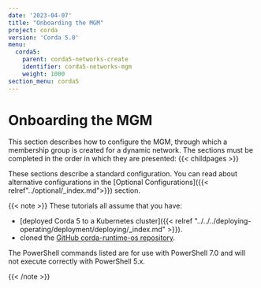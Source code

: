 ```yaml
---
date: '2023-04-07'
title: "Onboarding the MGM"
project: corda
version: 'Corda 5.0'
menu:
  corda5:
    parent: corda5-networks-create
    identifier: corda5-networks-mgm
    weight: 1000
section_menu: corda5
---
```


# Onboarding the MGM

This section describes how to configure the MGM, through which a membership group is created for a dynamic network. The sections must be completed in the order in which they are presented:
{{< childpages >}}

These sections describe a standard configuration. You can read about alternative configurations in the [Optional Configurations]({{< relref"../optional/_index.md">}}) section.

{{< note >}}
These tutorials all assume that you have:
* [deployed Corda 5 to a Kubernetes cluster]({{< relref "../../../deploying-operating/deployment/deploying/_index.md" >}}).
* cloned the [GitHub corda-runtime-os repository](https://github.com/corda/corda-runtime-os).

The PowerShell commands listed are for use with PowerShell 7.0 and will not execute correctly with PowerShell 5.x.

{{< /note >}}
